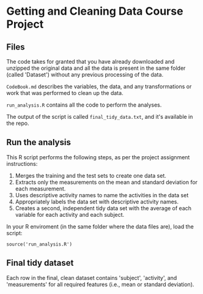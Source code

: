 Getting and Cleaning Data Course Project
========================================

## Files

The code takes for granted that you have already downloaded and unzipped the original data and all the data is present in the same folder (called 'Dataset') without any previous processing of the data.

`CodeBook.md` describes the variables, the data, and any transformations or work that was performed to clean up the data.

`run_analysis.R` contains all the code to perform the analyses.

The output of the script is called `final_tidy_data.txt`, and it's available in the repo.

## Run the analysis

This R script performs the following steps, as per the project assignment instructions:

1. Merges the training and the test sets to create one data set.
2. Extracts only the measurements on the mean and standard deviation for each measurement. 
3. Uses descriptive activity names to name the activities in the data set
4. Appropriately labels the data set with descriptive activity names. 
5. Creates a second, independent tidy data set with the average of each variable for each activity and each subject. 

In your R enviroment (in the same folder where the data files are), load the script:

```
source('run_analysis.R')
```

## Final tidy dataset

Each row in the final, clean dataset contains 'subject', 'activity', and 'measurements' for all required features (i.e., mean or standard deviation).
